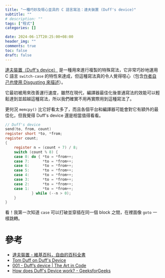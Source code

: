 ```yaml
---
title: "一種巧妙及噁心並具的 C 語言寫法：達夫裝置 (Duff's device)"
subtitle: ""
# description: ""
tags: ["程式"]
categories: []

date: 2024-06-17T20:25:00+08:00
header_img: ""
comments: true
toc: false
draft: false
---
```


[達夫裝置（Duff's device）](https://zh.wikipedia.org/zh-tw/%E8%BE%BE%E5%A4%AB%E8%AE%BE%E5%A4%87) 是一種用來進行複製的特殊寫法，它非常巧妙地運用 C 語言 `switch-case` 的特性來達成，但這種寫法真的令人覺得噁心（包含[作者自己也使用 Disgusting 來描述](http://www.lysator.liu.se/c/duffs-device.html)）。

<!--more-->

它最初被用來改善運行速度，雖然在現代，編譯器最佳化後普通寫法的效能可以輕鬆達到並超越這種寫法，所以我們確實不用再實際用到這種寫法了。

更何況 `memcpy()` 比它好看太多了，而且各個平台和編譯器可能會對它有額外的最佳化，但我覺得 Duff's device 還是相當值得看看。

```c
// Duff's device
send(to, from, count)
register short *to, *from;
register count;
{
    register n = (count + 7) / 8;
    switch (count % 8) {
    case 0: do { *to = *from++;
    case 7:      *to = *from++;
    case 6:      *to = *from++;
    case 5:      *to = *from++;
    case 4:      *to = *from++;
    case 3:      *to = *from++;
    case 2:      *to = *from++;
    case 1:      *to = *from++;
            } while (--n > 0);
    }
}
```

看！我第一次知道 `case` 可以打破並穿插在同一個 block 之間，在裡面像 `goto` 一樣跳轉。

# 參考

- [達夫裝置 - 維基百科，自由的百科全書](https://zh.wikipedia.org/zh-tw/%E8%BE%BE%E5%A4%AB%E8%AE%BE%E5%A4%87)
- [Tom Duff on Duff's Device](http://www.lysator.liu.se/c/duffs-device.html)
- [001 - Duff’s device | The Art in Code](https://theartincode.stanis.me/001-duffs-device/)
- [How does Duff's Device work? - GeeksforGeeks](https://www.geeksforgeeks.org/duffs-device-work/)
